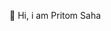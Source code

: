  👋 Hi, i am Pritom Saha

<!--
**PritomSaha7/PritomSaha7** is a ✨ _special_ ✨ repository because its `README.md` (this file) appears on your GitHub profile.

Here are some ideas to get you started:

- 🔭 I’m interested in problem solving.
- 🌱 I’m currently learning ...
- 👯 I’m looking to collaborate on ...
- 🤔 I’m looking for help with ...
- 💬 Ask me about ...
- 📫 How to reach me: pritomsaha17010@gmail.com
- 😄 Pronouns: ...
- ⚡ Fun fact: ...
-->
